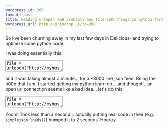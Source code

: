 ```yaml
--- 
wordpress_id: 260
layout: post
title: Reading urlopen and probably any file-ish things in python fast
wordpress_url: http://spindrop.us/?p=260
---
```

So I've been churning away in my last few days in Delicious-land trying to optimize some python code.

I was doing essentially this:

<div><textarea name="code" class="python">
file = urlopen("http://myhost.com/my.json")

for line in file:
  pass

</textarea></div>

and it was taking almost a minute... for a ~3000 line json feed.  Being the n00b that I am, I started getting my python learn on... and thought... an open url connection seems like a bad idea... let's do this:

<div><textarea name="code" class="python">
file = urlopen("http://myhost.com/my.json")
lines = file.read().split("\n")

for line in lines:
  pass

</textarea></div>

Zoom!  Took less than a second... actually putting real code in their (e.g. `simplejson.loads()`) bumped it to 2 seconds.  Hooray.
